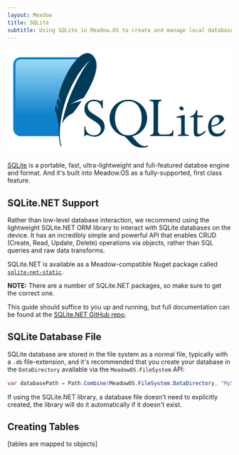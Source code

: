 ```yaml
---
layout: Meadow
title: SQLite
subtitle: Using SQLite in Meadow.OS to create and manage local databases.
---
```


![SQLite Logo - A feather with the logotype "SQLIte".](SQLite370.svg)


[SQLite](https://www.sqlite.org/) is a portable, fast, ultra-lightweight and full-featured databse engine and format. And it's built into Meadow.OS as a fully-supported, first class feature.

## SQLite.NET Support

Rather than low-level database interaction, we recommend using the lightweight SQLite.NET ORM library to interact with SQLite databases on the device. It has an incredibly simple and powerful API that enables CRUD (Create, Read, Update, Delete) operations via objects, rather than SQL queries and raw data transforms.

SQLite.NET is available as a Meadow-compatible Nuget package called [`sqlite-net-static`](https://www.nuget.org/packages/sqlite-net-static). 

**NOTE:** There are a number of SQLite.NET packages, so make sure to get the correct one.

This guide should suffice to you up and running, but full documentation can be found at the [SQLite.NET GitHub repo](https://github.com/praeclarum/sqlite-net).

## SQLite Database File

SQLite database are stored in the file system as a normal file, typically with a `.db` file-extension, and it's recommended that you create your database in the `DataDirectory` available via the `MeadowOS.FileSystem` API:

```csharp
var databasePath = Path.Combine(MeadowOS.FileSystem.DataDirectory, "MySqliteDatabase.db");
```

If using the SQLite.NET library, a database file doesn't need to explicitly created, the library will do it automatically if it doesn't exist.

## Creating Tables

[tables are mapped to objects]